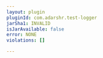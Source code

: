 ```yaml
---
layout: plugin
pluginId: com.adarshr.test-logger
jarSha1: INVALID
isJarAvailable: false
error: NONE
violations: []

---
```

